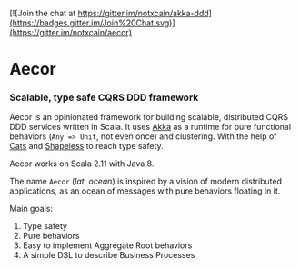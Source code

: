 
[![Join the chat at https://gitter.im/notxcain/akka-ddd](https://badges.gitter.im/Join%20Chat.svg)](https://gitter.im/notxcain/aecor)

# Aecor
### Scalable, type safe CQRS DDD framework

Aecor is an opinionated framework for building scalable, distributed CQRS DDD services written in Scala. It uses [Akka](https://github.com/akka/akka) as a runtime for pure functional behaviors (`Any => Unit`, not even once) and clustering.
With the help of [Cats](https://github.com/typelevel/cats/) and [Shapeless](https://github.com/milessabin/shapeless) to reach type safety.

Aecor works on Scala 2.11 with Java 8.

The name `Aecor` (_lat. ocean_) is inspired by a vision of modern distributed applications, as an ocean of messages with pure behaviors floating in it.

Main goals:  
1. Type safety  
2. Pure behaviors  
3. Easy to implement Aggregate Root behaviors    
4. A simple DSL to describe Business Processes   
